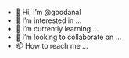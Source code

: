 - 👋 Hi, I’m @goodanal
- 👀 I’m interested in ...
- 🌱 I’m currently learning ...
- 💞️ I’m looking to collaborate on ...
- 📫 How to reach me ...

<!---
goodanal/goodanal is a ✨ special ✨ repository because its `README.md` (this file) appears on your GitHub profile.
You can click the Preview link to take a look at your changes.
--->
